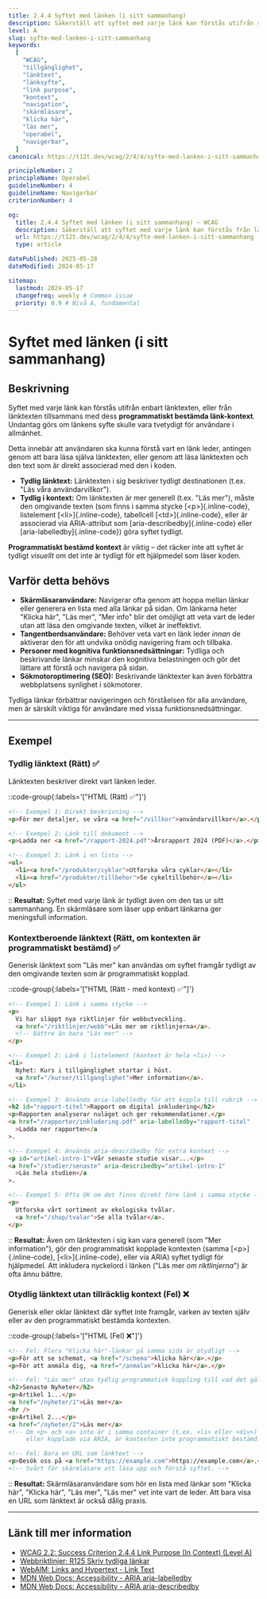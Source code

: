 ```yaml
---
title: 2.4.4 Syftet med länken (i sitt sammanhang)
description: Säkerställ att syftet med varje länk kan förstås utifrån själva länktexten, eller från länktexten tillsammans med dess programmatiskt bestämda länk-kontext.
level: A
slug: syfte-med-lanken-i-sitt-sammanhang
keywords:
  [
    "WCAG",
    "tillgänglighet",
    "länktext",
    "länksyfte",
    "link purpose",
    "kontext",
    "navigation",
    "skärmläsare",
    "klicka här",
    "läs mer",
    "operabel",
    "navigerbar",
  ]
canonical: https://t12t.dev/wcag/2/4/4/syfte-med-lanken-i-sitt-sammanhang

principleNumber: 2
principleName: Operabel
guidelineNumber: 4
guidelineName: Navigerbar
criterionNumber: 4

og:
  title: 2.4.4 Syftet med länken (i sitt sammanhang) – WCAG
  description: Säkerställ att syftet med varje länk kan förstås från länktexten eller dess kontext.
  url: https://t12t.dev/wcag/2/4/4/syfte-med-lanken-i-sitt-sammanhang
  type: article

datePublished: 2025-05-28
dateModified: 2024-05-17

sitemap:
  lastmod: 2024-05-17
  changefreq: weekly # Common issue
  priority: 0.9 # Nivå A, fundamental
---
```


# Syftet med länken (i sitt sammanhang)

## Beskrivning

Syftet med varje länk kan förstås utifrån enbart länktexten, eller från länktexten tillsammans med dess **programmatiskt bestämda länk-kontext**. Undantag görs om länkens syfte skulle vara tvetydigt för användare i allmänhet.

Detta innebär att användaren ska kunna förstå vart en länk leder, antingen genom att bara läsa själva länktexten, eller genom att läsa länktexten och den text som är direkt associerad med den i koden.

- **Tydlig länktext:** Länktexten i sig beskriver tydligt destinationen (t.ex. "Läs våra användarvillkor").
- **Tydlig i kontext:** Om länktexten är mer generell (t.ex. "Läs mer"), måste den omgivande texten (som finns i samma stycke [\<p\>]{.inline-code}, listelement [\<li\>]{.inline-code}, tabellcell [\<td\>]{.inline-code}, eller är associerad via ARIA-attribut som [aria-describedby]{.inline-code} eller [aria-labelledby]{.inline-code}) göra syftet tydligt.

**Programmatiskt bestämd kontext** är viktig – det räcker inte att syftet är tydligt _visuellt_ om det inte är tydligt för ett hjälpmedel som läser koden.

## Varför detta behövs

- **Skärmläsaranvändare:** Navigerar ofta genom att hoppa mellan länkar eller generera en lista med alla länkar på sidan. Om länkarna heter "Klicka här", "Läs mer", "Mer info" blir det omöjligt att veta vart de leder utan att läsa den omgivande texten, vilket är ineffektivt.
- **Tangentbordsanvändare:** Behöver veta vart en länk leder _innan_ de aktiverar den för att undvika onödig navigering fram och tillbaka.
- **Personer med kognitiva funktionsnedsättningar:** Tydliga och beskrivande länkar minskar den kognitiva belastningen och gör det lättare att förstå och navigera på sidan.
- **Sökmotoroptimering (SEO):** Beskrivande länktexter kan även förbättra webbplatsens synlighet i sökmotorer.

Tydliga länkar förbättrar navigeringen och förståelsen för alla användare, men är särskilt viktiga för användare med vissa funktionsnedsättningar.

---

## Exempel

### Tydlig länktext (Rätt) ✅

Länktexten beskriver direkt vart länken leder.

::code-group{:labels='["HTML (Rätt) ✅"]'}

```html showLineNumbers
<!-- Exempel 1: Direkt beskrivning -->
<p>För mer detaljer, se våra <a href="/villkor">användarvillkor</a>.</p>

<!-- Exempel 2: Länk till dokument -->
<p>Ladda ner <a href="/rapport-2024.pdf">Årsrapport 2024 (PDF)</a>.</p>

<!-- Exempel 3: Länk i en lista -->
<ul>
  <li><a href="/produkter/cyklar">Utforska våra cyklar</a></li>
  <li><a href="/produkter/tillbehor">Se cykeltillbehör</a></li>
</ul>
```

::
**Resultat:** Syftet med varje länk är tydligt även om den tas ur sitt sammanhang. En skärmläsare som läser upp enbart länkarna ger meningsfull information.

### Kontextberoende länktext (Rätt, om kontexten är programmatiskt bestämd) ✅

Generisk länktext som "Läs mer" kan användas om syftet framgår tydligt av den omgivande texten som är programmatiskt kopplad.

::code-group{:labels='["HTML (Rätt - med kontext) ✅"]'}

```html {3, 8, 14} showLineNumbers
<!-- Exempel 1: Länk i samma stycke -->
<p>
  Vi har släppt nya riktlinjer för webbutveckling.
  <a href="/riktlinjer/webb">Läs mer om riktlinjerna</a>.
  <!-- Bättre än bara "Läs mer" -->
</p>

<!-- Exempel 2: Länk i listelement (kontext är hela <li>) -->
<li>
  Nyhet: Kurs i tillgänglighet startar i höst.
  <a href="/kurser/tillganglighet">Mer information</a>.
</li>

<!-- Exempel 3: Använda aria-labelledby för att koppla till rubrik -->
<h2 id="rapport-titel">Rapport om digital inkludering</h2>
<p>Rapporten analyserar nuläget och ger rekommendationer.</p>
<a href="/rapporter/inkludering.pdf" aria-labelledby="rapport-titel"
  >Ladda ner rapporten</a
>.

<!-- Exempel 4: Använda aria-describedby för extra kontext -->
<p id="artikel-intro-1">Vår senaste studie visar...</p>
<a href="/studier/senaste" aria-describedby="artikel-intro-1"
  >Läs hela studien</a
>.

<!-- Exempel 5: Ofta OK om det finns direkt före länk i samma stycke -->
<p>
  Utforska vårt sortiment av ekologiska tvålar.
  <a href="/shop/tvalar">Se alla tvålar</a>.
</p>
```

::
**Resultat:** Även om länktexten i sig kan vara generell (som "Mer information"), gör den programmatiskt kopplade kontexten (samma [\<p\>]{.inline-code}, [\<li\>]{.inline-code}, eller via ARIA) syftet tydligt för hjälpmedel. Att inkludera nyckelord i länken ("Läs mer _om riktlinjerna_") är ofta ännu bättre.

### Otydlig länktext utan tillräcklig kontext (Fel) ❌

Generisk eller oklar länktext där syftet inte framgår, varken av texten själv eller av den programmatiskt bestämda kontexten.

::code-group{:labels='["HTML (Fel) ❌"]'}

```html showLineNumbers
<!-- Fel: Flera "Klicka här"-länkar på samma sida är otydligt -->
<p>För att se schemat, <a href="/schema">klicka här</a>.</p>
<p>För att anmäla dig, <a href="/anmalan">klicka här</a>.</p>

<!-- Fel: "Läs mer" utan tydlig programmatisk koppling till vad det gäller -->
<h2>Senaste Nyheter</h2>
<p>Artikel 1...</p>
<a href="/nyheter/1">Läs mer</a>
<hr />
<p>Artikel 2...</p>
<a href="/nyheter/2">Läs mer</a>
<!-- Om <p> och <a> inte är i samma container (t.ex. <li> eller <div>)
     eller kopplade via ARIA, är kontexten inte programmatiskt bestämd. -->

<!-- Fel: Bara en URL som länktext -->
<p>Besök oss på <a href="https://example.com">https://example.com</a>.</p>
<!-- Svårt för skärmläsare att läsa upp och förstå syftet. -->
```

::
**Resultat:** Skärmläsaranvändare som hör en lista med länkar som "Klicka här", "Klicka här", "Läs mer", "Läs mer" vet inte vart de leder. Att bara visa en URL som länktext är också dålig praxis.

---

## Länk till mer information

- [WCAG 2.2: Success Criterion 2.4.4 Link Purpose (In Context) (Level A)](https://www.w3.org/WAI/WCAG22/Understanding/link-purpose-in-context.html)
- [Webbriktlinjer: R125 Skriv tydliga länkar](https://www.digg.se/webbriktlinjer/alla-webbriktlinjer/skriv-tydliga-lankar)
- [WebAIM: Links and Hypertext - Link Text](https://webaim.org/techniques/hypertext/link_text)
- [MDN Web Docs: Accessibility - ARIA aria-labelledby](https://developer.mozilla.org/en-US/docs/Web/Accessibility/ARIA/Attributes/aria-labelledby)
- [MDN Web Docs: Accessibility - ARIA aria-describedby](https://developer.mozilla.org/en-US/docs/Web/Accessibility/ARIA/Attributes/aria-describedby)
